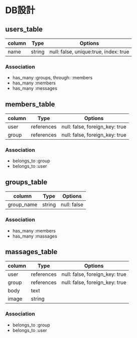 # DB設計

## users_table

|column|Type|Options|
|------|----|-------|
|name|string|null: false, unique:true, index: true|


### Association
- has_many :groups, through: :members
- has_many :members
- has_many :messages



## members_table

|column|Type|Options|
|------|----|-------|
|user|references|null: false, foreign_key: true|
|group|references|null: false, foreign_key: true|

### Association
- belongs_to :group
- belongs_to :user



## groups_table

|column|Type|Options|
|------|----|-------|
|group_name|string|null: false|

### Association
- has_many :members
- has_many :massages



## massages_table

|column|Type|Options|
|------|----|-------|
|user|references|null: false, foreign_key: true|
|group|references|null: false, foreign_key: true|
|body|text||
|image|string||

### Association
- belongs_to :group
- belongs_to :user
